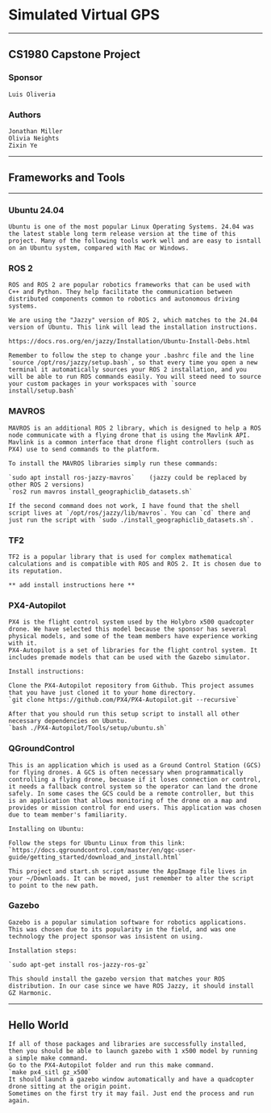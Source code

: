 # Simulated Virtual GPS
---
## CS1980 Capstone Project 

### Sponsor 
    Luis Oliveria 

### Authors
    Jonathan Miller 
    Olivia Neights 
    Zixin Ye
---
## Frameworks and Tools 
---
### Ubuntu 24.04
    
    Ubuntu is one of the most popular Linux Operating Systems. 24.04 was the latest stable long term release version at the time of this project. Many of the following tools work well and are easy to isntall on an Ubuntu system, compared with Mac or Windows.    

### ROS 2

    ROS and ROS 2 are popular robotics frameworks that can be used with C++ and Python. They help facilitate the communication between distributed components common to robotics and autonomous driving systems.  

    We are using the "Jazzy" version of ROS 2, which matches to the 24.04 version of Ubuntu. This link will lead the installation instructions. 

    https://docs.ros.org/en/jazzy/Installation/Ubuntu-Install-Debs.html

    Remember to follow the step to change your .bashrc file and the line `source /opt/ros/jazzy/setup.bash`, so that every time you open a new terminal it automatically sources your ROS 2 installation, and you will be able to run ROS commands easily. You will steed need to source your custom packages in your workspaces with `source install/setup.bash`

### MAVROS

    MAVROS is an additional ROS 2 library, which is designed to help a ROS node communicate with a flying drone that is using the Mavlink API. Mavlink is a common interface that drone flight controllers (such as PX4) use to send commands to the platform.  

    To install the MAVROS libraries simply run these commands:

    `sudo apt install ros-jazzy-mavros`    (jazzy could be replaced by other ROS 2 versions)
    `ros2 run mavros install_geographiclib_datasets.sh`

    If the second command does not work, I have found that the shell script lives at `/opt/ros/jazzy/lib/mavros`. You can `cd` there and just run the script with `sudo ./install_geographiclib_datasets.sh`.

### TF2

    TF2 is a popular library that is used for complex mathematical calculations and is compatible with ROS and ROS 2. It is chosen due to its reputation. 

    ** add install instructions here **

### PX4-Autopilot

    PX4 is the flight control system used by the Holybro x500 quadcopter drone. We have selected this model because the sponsor has several physical models, and some of the team members have experience working with it. 
    PX4-Autopilot is a set of libraries for the flight control system. It includes premade models that can be used with the Gazebo simulator.

    Install instructions:

    Clone the PX4-Autopilot repository from Github. This project assumes that you have just cloned it to your home directory. 
    `git clone https://github.com/PX4/PX4-Autopilot.git --recursive`

    After that you should run this setup script to install all other necessary dependencies on Ubuntu.
    `bash ./PX4-Autopilot/Tools/setup/ubuntu.sh`

### QGroundControl

    This is an application which is used as a Ground Control Station (GCS) for flying drones. A GCS is often necessary when programmatically controlling a flying drone, becuase if it loses connection or control, it needs a fallback control system so the operator can land the drone safely. In some cases the GCS could be a remote controller, but this is an application that allows monitoring of the drone on a map and provides or mission control for end users. This application was chosen due to team member's familiarity. 

    Installing on Ubuntu:

    Follow the steps for Ubuntu Linux from this link: 
    `https://docs.qgroundcontrol.com/master/en/qgc-user-guide/getting_started/download_and_install.html`

    This project and start.sh script assume the AppImage file lives in your ~/Downloads. It can be moved, just remember to alter the script to point to the new path.

### Gazebo 

    Gazebo is a popular simulation software for robotics applications. This was chosen due to its popularity in the field, and was one technology the project sponsor was insistent on using. 

    Installation steps:

    `sudo apt-get install ros-jazzy-ros-gz`

    This should install the gazebo version that matches your ROS distribution. In our case since we have ROS Jazzy, it should install GZ Harmonic.

---
## Hello World 

    If all of those packages and libraries are successfully installed, then you should be able to launch gazebo with 1 x500 model by running a simple make command. 
    Go to the PX4-Autopilot folder and run this make command.
    `make px4_sitl gz_x500`
    It should launch a gazebo window automatically and have a quadcopter drone sitting at the origin point. 
    Sometimes on the first try it may fail. Just end the process and run again. 





